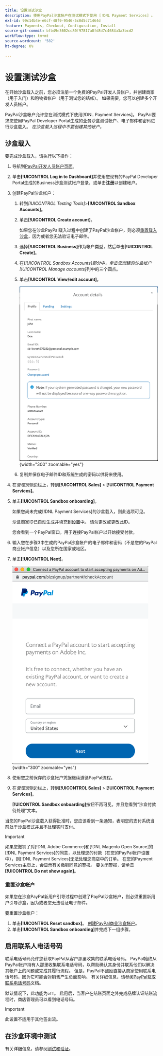 ```yaml
---
title: 设置测试沙盒
description: 使用PayPal沙盒帐户在测试模式下使用 [!DNL Payment Services] 。
exl-id: 99c14b4e-e6cf-48f9-9546-5c0d5c71464d
feature: Payments, Checkout, Configuration, Install
source-git-commit: bfb49e3602cc80f97817a8fd8d7c4684a3a3bcd2
workflow-type: tm+mt
source-wordcount: '582'
ht-degree: 0%

---
```


# 设置测试沙盒

在开始沙盒载入之前，您必须注册一个免费的PayPal开发人员帐户，并创建商家（用于入门）和购物者帐户（用于测试您的结帐）。 如果需要，您可以创建多个开发人员帐户。

PayPal沙盒帐户允许您在测试模式下使用[!DNL Payment Services]。 PayPal要求您使用PayPal Developer Portal生成的业务沙盒测试帐户、电子邮件和密码进行沙盒载入。 *在沙盒载入过程中不要创建其他帐户。*

## 沙盒载入

要完成沙盒载入，请执行以下操作：

1. 导航到[PayPal开发人员帐户页面](https://developer.paypal.com/developer/accounts/)。
1. 单击&#x200B;**[!UICONTROL Log in to Dashboard]**&#x200B;并使用您现有的PayPal Developer Portal生成的Business沙盒测试帐户登录，或单击&#x200B;**注册**&#x200B;以创建帐户。
1. 创建PayPal沙盒帐户：
   1. 转到&#x200B;_[!UICONTROL Testing Tools]_>**[!UICONTROL Sandbox Accounts]**。
   1. 单击&#x200B;**[!UICONTROL Create account]**。

      如果您在沙盒PayPal载入过程中创建了PayPal沙盒帐户，则必须[重置载入沙盒](#reset-your-sandbox-account)，因为或者您无法验证电子邮件。

   1. 选择&#x200B;**[!UICONTROL Business]**&#x200B;作为帐户类型，然后单击&#x200B;**[!UICONTROL Create]**。
   1. 在&#x200B;_[!UICONTROL Sandbox Accounts]_部分中，单击您创建的沙盒帐户_[!UICONTROL Manage accounts]_&#x200B;列中的三个圆点。
   1. 单击&#x200B;**[!UICONTROL View/edit account]**。

      ![PayPal — 查看/编辑沙盒帐户](assets/onboarding-viewedit-sandbox.png){width="300" zoomable="yes"}

   1. 复制并保存电子邮件ID和系统生成的密码以供将来使用。

1. 在&#x200B;_管理员_&#x200B;侧边栏上，转到&#x200B;**[!UICONTROL Sales]** > **[!UICONTROL Payment Services]**。
1. 单击&#x200B;**[!UICONTROL Sandbox onboarding]**。

   如果您尚未完成[!DNL Payment Services]的沙盒载入，则此选项可见。

   沙盒商家ID已自动生成并填充到[设置](settings.md)中。 请勿更改或更改此ID。

   您会看到一个PayPal窗口，用于连接PayPal帐户以开始接受付款。

1. 输入您在步骤3中生成的PayPal沙盒帐户的电子邮件和密码（不是您的PayPal商业帐户信息）以及您所在国家或地区。
1. 单击&#x200B;**[!UICONTROL Next]**。

   ![PayPal — 连接PayPal帐户以进行付款](assets/paypal-connectacct.png){width="300" zoomable="yes"}

1. 使用您之前保存的沙盒帐户凭据继续遵循PayPal流程。
1. 在&#x200B;_管理员_&#x200B;侧边栏上，转到&#x200B;**[!UICONTROL Sales]** > **[!UICONTROL Payment Services]**。

   **[!UICONTROL Sandbox onboarding]**&#x200B;按钮不再可见，并且您看到“沙盒付款待处理”文本。

当您的PayPal沙盒载入获得批准时，您应该看到一条通知，表明您的支付系统当前处于沙盒模式并且不处理实时支付。

>[!IMPORTANT]
>
>如果您撤销了对[!DNL Adobe Commerce]和[!DNL Magento Open Source]的[!DNL Payment Services]的同意，以处理您的付款（在您的PayPal帐户设置中），则[!DNL Payment Services]无法处理您商店中的订单。 在您的Payment Services主页上，会显示有关撤销同意的警报。 要关闭警报，请单击&#x200B;**[!UICONTROL Do not show again]**。

### 重置沙盒帐户

如果您在沙盒PayPal新用户引导过程中创建了PayPal沙盒帐户，则必须重置新用户引导沙盒，因为或者您无法验证电子邮件。

要重置沙盒帐户：

1. 单击&#x200B;**[!UICONTROL Reset sandbox]**。 [创建PayPal商业沙盒帐户](https://developer.paypal.com/docs/api-basics/sandbox/accounts/#create-a-business-sandbox-account)。
1. 单击&#x200B;**[!UICONTROL Sandbox onboarding]**&#x200B;并完成下一组步骤。

## 启用联系人电话号码

联系电话号码允许您获取PayPal从客户那里收集的联系电话号码。 PayPal始终从PayPal帐户持有人那里收集联系电话号码，以帮助确认其身份并联系他们以解决其帐户上的问题或完成其履行流程。 但是，PayPal不鼓励直接从商家使用联系电话号码，因为它可能会对销售产生负面影响。 有关详细信息，请参阅[PayPal获取联系电话号码](https://www.sandbox.paypal.com/businessmanage/preferences/website)文档。

默认情况下，此功能为`off`。 启用后，当客户在结账页面之外完成品牌认证结账流程时，商店管理员可以看到电话号码。

>[!IMPORTANT]
>
>此设置不适用于其他签出流。

## 在沙盒环境中测试

有关详细信息，请参阅[测试和验证](test-validate.md)。
